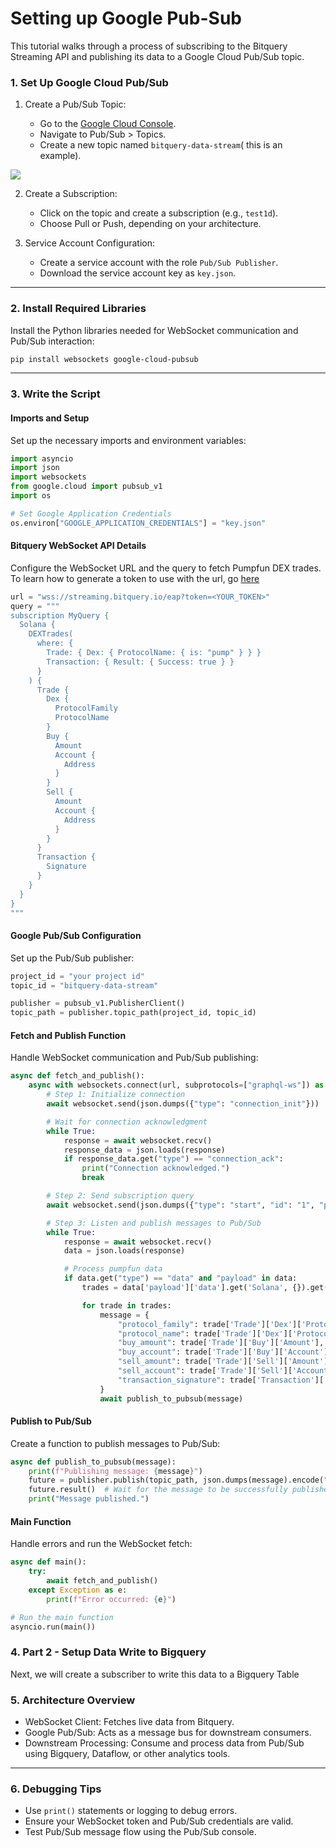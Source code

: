 # Setting up Google Pub-Sub

This tutorial walks through a process of subscribing to the Bitquery Streaming API and publishing its data to a Google Cloud Pub/Sub topic.

### 1. Set Up Google Cloud Pub/Sub

1. Create a Pub/Sub Topic:

   - Go to the [Google Cloud Console](https://console.cloud.google.com/).
   - Navigate to Pub/Sub > Topics.
   - Create a new topic named `bitquery-data-stream`( this is an example).

![](/img/diagrams/pubsub.png)

2. Create a Subscription:

   - Click on the topic and create a subscription (e.g., `test1d`).
   - Choose Pull or Push, depending on your architecture.


3. Service Account Configuration:
   - Create a service account with the role `Pub/Sub Publisher`.
   - Download the service account key as `key.json`.

---

### 2. Install Required Libraries

Install the Python libraries needed for WebSocket communication and Pub/Sub interaction:

```bash
pip install websockets google-cloud-pubsub
```

---

### 3. Write the Script

#### Imports and Setup

Set up the necessary imports and environment variables:

```python
import asyncio
import json
import websockets
from google.cloud import pubsub_v1
import os

# Set Google Application Credentials
os.environ["GOOGLE_APPLICATION_CREDENTIALS"] = "key.json"
```

#### Bitquery WebSocket API Details

Configure the WebSocket URL and the query to fetch Pumpfun DEX trades. To learn how to generate a token to use with the url, go [here](https://docs.bitquery.io/docs/authorisation/how-to-generate/)

```python
url = "wss://streaming.bitquery.io/eap?token=<YOUR_TOKEN>"
query = """
subscription MyQuery {
  Solana {
    DEXTrades(
      where: {
        Trade: { Dex: { ProtocolName: { is: "pump" } } }
        Transaction: { Result: { Success: true } }
      }
    ) {
      Trade {
        Dex {
          ProtocolFamily
          ProtocolName
        }
        Buy {
          Amount
          Account {
            Address
          }
        }
        Sell {
          Amount
          Account {
            Address
          }
        }
      }
      Transaction {
        Signature
      }
    }
  }
}
"""
```

#### Google Pub/Sub Configuration

Set up the Pub/Sub publisher:

```python
project_id = "your project id"
topic_id = "bitquery-data-stream"

publisher = pubsub_v1.PublisherClient()
topic_path = publisher.topic_path(project_id, topic_id)
```

#### Fetch and Publish Function

Handle WebSocket communication and Pub/Sub publishing:

```python
async def fetch_and_publish():
    async with websockets.connect(url, subprotocols=["graphql-ws"]) as websocket:
        # Step 1: Initialize connection
        await websocket.send(json.dumps({"type": "connection_init"}))

        # Wait for connection acknowledgment
        while True:
            response = await websocket.recv()
            response_data = json.loads(response)
            if response_data.get("type") == "connection_ack":
                print("Connection acknowledged.")
                break

        # Step 2: Send subscription query
        await websocket.send(json.dumps({"type": "start", "id": "1", "payload": {"query": query}}))

        # Step 3: Listen and publish messages to Pub/Sub
        while True:
            response = await websocket.recv()
            data = json.loads(response)

            # Process pumpfun data
            if data.get("type") == "data" and "payload" in data:
                trades = data['payload']['data'].get('Solana', {}).get('DEXTrades', [])

                for trade in trades:
                    message = {
                        "protocol_family": trade['Trade']['Dex']['ProtocolFamily'],
                        "protocol_name": trade['Trade']['Dex']['ProtocolName'],
                        "buy_amount": trade['Trade']['Buy']['Amount'],
                        "buy_account": trade['Trade']['Buy']['Account']['Address'],
                        "sell_amount": trade['Trade']['Sell']['Amount'],
                        "sell_account": trade['Trade']['Sell']['Account']['Address'],
                        "transaction_signature": trade['Transaction']['Signature']
                    }
                    await publish_to_pubsub(message)
```

#### Publish to Pub/Sub

Create a function to publish messages to Pub/Sub:

```python
async def publish_to_pubsub(message):
    print(f"Publishing message: {message}")
    future = publisher.publish(topic_path, json.dumps(message).encode("utf-8"))
    future.result()  # Wait for the message to be successfully published
    print("Message published.")
```

#### Main Function

Handle errors and run the WebSocket fetch:

```python
async def main():
    try:
        await fetch_and_publish()
    except Exception as e:
        print(f"Error occurred: {e}")

# Run the main function
asyncio.run(main())
```

### 4. Part 2 - Setup Data Write to Bigquery

Next, we will create a subscriber to write this data to a Bigquery Table

### 5. Architecture Overview

- WebSocket Client: Fetches live data from Bitquery.
- Google Pub/Sub: Acts as a message bus for downstream consumers.
- Downstream Processing: Consume and process data from Pub/Sub using Bigquery, Dataflow, or other analytics tools.

---

### 6. Debugging Tips

- Use `print()` statements or logging to debug errors.
- Ensure your WebSocket token and Pub/Sub credentials are valid.
- Test Pub/Sub message flow using the Pub/Sub console.
